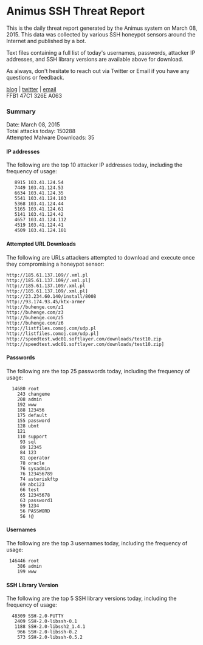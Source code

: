 # Animus SSH Threat Report

This is the daily threat report generated by the Animus system on March 08, 2015. This data was collected by various SSH honeypot sensors around the Internet and published by a bot.  

Text files containing a full list of today's usernames, passwords, attacker IP addresses, and SSH library versions are available above for download.  

As always, don't hesitate to reach out via Twitter or Email if you have any questions or feedback.  

[blog](http://morris.guru) | [twitter](https://twitter.com/andrew___morris) | [email](mailto:andrew@morris.guru)  
FFB1 47C1 326E A063  

### Summary

Date: March 08, 2015  
Total attacks today: 150288  
Attempted Malware Downloads: 35 

#### IP addresses
The following are the top 10 attacker IP addresses today, including the frequency of usage:
```
   8915 103.41.124.54
   7449 103.41.124.53
   6634 103.41.124.35
   5541 103.41.124.103
   5368 103.41.124.44
   5165 103.41.124.61
   5141 103.41.124.42
   4657 103.41.124.112
   4519 103.41.124.41
   4509 103.41.124.101
```

#### Attempted URL Downloads
The following are URLs attackers attempted to download and execute once they compromising a honeypot sensor:
```
http://185.61.137.109//.xml.pl
http://185.61.137.109//.xml.pl]
http://185.61.137.109/.xml.pl
http://185.61.137.109/.xml.pl]
http://23.234.60.140/install/8008
http://93.174.93.45/ktx-armer
http://buhenge.com/z1
http://buhenge.com/z3
http://buhenge.com/z5
http://buhenge.com/z6
http://listfiles.comoj.com/udp.pl
http://listfiles.comoj.com/udp.pl]
http://speedtest.wdc01.softlayer.com/downloads/test10.zip
http://speedtest.wdc01.softlayer.com/downloads/test10.zip]
```

#### Passwords
The following are the top 25 passwords today, including the frequency of usage:
```
  14680 root
    243 changeme
    208 admin
    192 www
    188 123456
    175 default
    155 password
    128 ubnt
    121 
    110 support
     93 sql
     89 12345
     84 123
     81 operator
     78 oracle
     76 sysadmin
     76 123456789
     74 asteriskftp
     69 abc123
     66 test
     65 12345678
     63 password1
     59 1234
     56 PASSWORD
     56 !@
```

#### Usernames
The following are the top 3 usernames today, including the frequency of usage:
```
 146446 root
    386 admin
    199 www
```

#### SSH Library Version
The following are the top 5 SSH library versions today, including the frequency of usage:
```
  48309 SSH-2.0-PUTTY
   2409 SSH-2.0-libssh-0.1
   1188 SSH-2.0-libssh2_1.4.1
    966 SSH-2.0-libssh-0.2
    573 SSH-2.0-libssh-0.5.2
```

